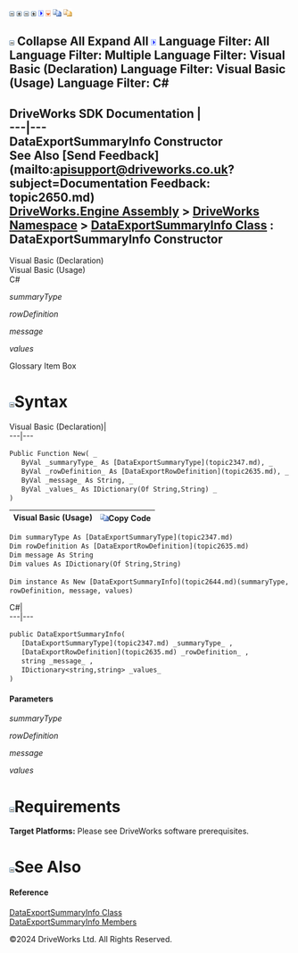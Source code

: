 ![](dotnetimages/collapse.gif) ![](dotnetimages/expand.gif) ![](dotnetimages/collapse.gif) ![](dotnetimages/expand.gif) ![](dotnetimages/drpdown.gif) ![](dotnetimages/drpdown_orange.gif) ![](dotnetimages/copycode.gif) ![](dotnetimages/copycodeHighlight.gif)

![](dotnetimages/collapse.gif) Collapse All Expand All ![](dotnetimages/drpdown.gif) Language Filter: All  Language Filter: Multiple  Language Filter: Visual Basic (Declaration) Language Filter: Visual Basic (Usage) Language Filter: C#  
---  
DriveWorks SDK Documentation  |   
---|---  
DataExportSummaryInfo Constructor   
See Also [Send Feedback](mailto:apisupport@driveworks.co.uk?subject=Documentation Feedback: topic2650.md)  
[DriveWorks.Engine Assembly](topic2156.md) > [DriveWorks Namespace](topic2159.md) > [DataExportSummaryInfo Class](topic2644.md) : DataExportSummaryInfo Constructor  
---  
  
Visual Basic (Declaration)    
Visual Basic (Usage)    
C# 

_summaryType_
    

_rowDefinition_
    

_message_
    

_values_
    

Glossary Item Box

# ![](dotnetimages/collapse.gif)Syntax

Visual Basic (Declaration)|   
---|---  
      
    
    Public Function New( _
       ByVal _summaryType_ As [DataExportSummaryType](topic2347.md), _
       ByVal _rowDefinition_ As [DataExportRowDefinition](topic2635.md), _
       ByVal _message_ As String, _
       ByVal _values_ As IDictionary(Of String,String) _
    )  
  
Visual Basic (Usage)| ![](dotnetimages/copycode.gif)Copy Code  
---|---  
      
    
    Dim summaryType As [DataExportSummaryType](topic2347.md)
    Dim rowDefinition As [DataExportRowDefinition](topic2635.md)
    Dim message As String
    Dim values As IDictionary(Of String,String)
     
    Dim instance As New [DataExportSummaryInfo](topic2644.md)(summaryType, rowDefinition, message, values)  
  
C#|   
---|---  
      
    
    public DataExportSummaryInfo( 
       [DataExportSummaryType](topic2347.md) _summaryType_ ,
       [DataExportRowDefinition](topic2635.md) _rowDefinition_ ,
       string _message_ ,
       IDictionary<string,string> _values_
    )  
  
#### Parameters

 _summaryType_
    
_rowDefinition_
    
_message_
    
_values_
    

# ![](dotnetimages/collapse.gif)Requirements

**Target Platforms:** Please see DriveWorks software prerequisites.

# ![](dotnetimages/collapse.gif)See Also

#### Reference

[DataExportSummaryInfo Class](topic2644.md)   
[DataExportSummaryInfo Members](topic2645.md)

©2024 DriveWorks Ltd. All Rights Reserved.
